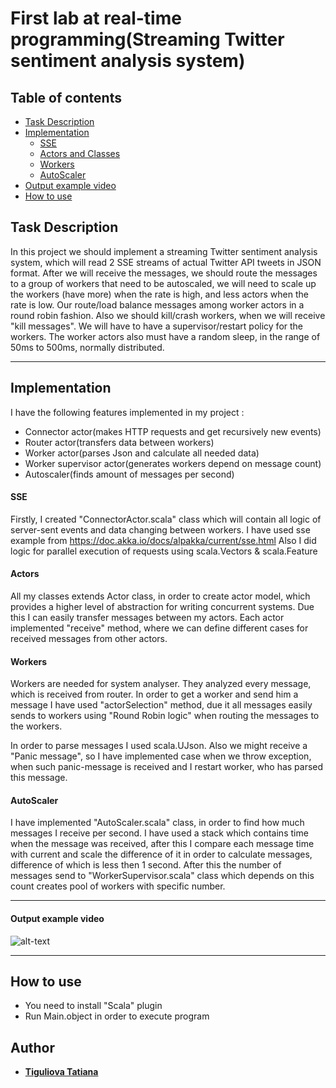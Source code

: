 # First lab at real-time programming(Streaming Twitter sentiment analysis system)
  
  ## Table of contents
  
  * [Task Description](#task-description)
  * [Implementation](#implementation)
     * [SSE](#sse) 
     * [Actors and Classes](#actors)
     * [Workers](#workers)
     * [AutoScaler](#autoscaler)
  * [Output example video](#output-example-video)
  * [How to use](#how-to-use)
  
## Task Description
In this project we should implement a streaming Twitter sentiment analysis system, which will read 2 SSE streams of actual Twitter API tweets in JSON format.
After we will receive the messages, we should route the messages to a group of workers that need to be autoscaled, we will need to scale up the workers (have more) when the rate is high, and less actors when the rate is low.
Our route/load balance messages among worker actors in a round robin fashion. Also we should kill/crash workers, when we will receive "kill messages".
We will have to have a supervisor/restart policy for the workers. The worker actors also must have a random sleep, in the range of 50ms to 500ms, normally distributed.

-------------------------

## Implementation 

I have the following features implemented in my project :
* Connector actor(makes HTTP requests and get recursively new events)
* Router actor(transfers data between workers)
* Worker actor(parses Json and calculate all needed data)
* Worker supervisor actor(generates workers depend on message count)
* Autoscaler(finds amount of messages per second)

#### SSE

Firstly, I created "ConnectorActor.scala" class which will contain all logic of server-sent events and data changing between workers.
I have used sse example from https://doc.akka.io/docs/alpakka/current/sse.html
Also I did logic for parallel execution of requests using scala.Vectors & scala.Feature

#### Actors 

All my classes extends Actor class, in order to create actor model, which provides a higher level of abstraction for writing concurrent systems.
Due this I can easily transfer messages between my actors.
Each actor implemented "receive" method, where we can define different cases for received messages from other actors.

#### Workers 

Workers are needed for system analyser. They analyzed every message, which is received from router.
In order to get a worker and send him a message I have used "actorSelection" method, due it all messages easily sends to workers using "Round Robin logic" when routing the messages to the workers.
 
In order to parse messages I used scala.UJson.
Also we might receive a "Panic message", so I have implemented case when we throw exception, when such panic-message is received and I restart worker, who has parsed this message.

#### AutoScaler

I have implemented "AutoScaler.scala" class, in order to find how much messages I receive per second. 
I have used a stack which contains time when the message was received, after this I compare each message time with current and scale the difference of it in order to calculate messages, difference of which is less then 1 second.
After this the number of messages send to "WorkerSupervisor.scala" class which depends on this count creates pool of workers with specific number. 


-------------------------

#### Output example video
![alt-text](https://github.com/Tanyatsy/Real-time-programming/blob/master/src/main/resources/RTP_Lab1.gif?raw=true)

-------------------------

## How to use
- You need to install "Scala" plugin
- Run Main.object in order to execute program

## Author

* [**Tiguliova Tatiana**](https://github.com/Tanyatsy)